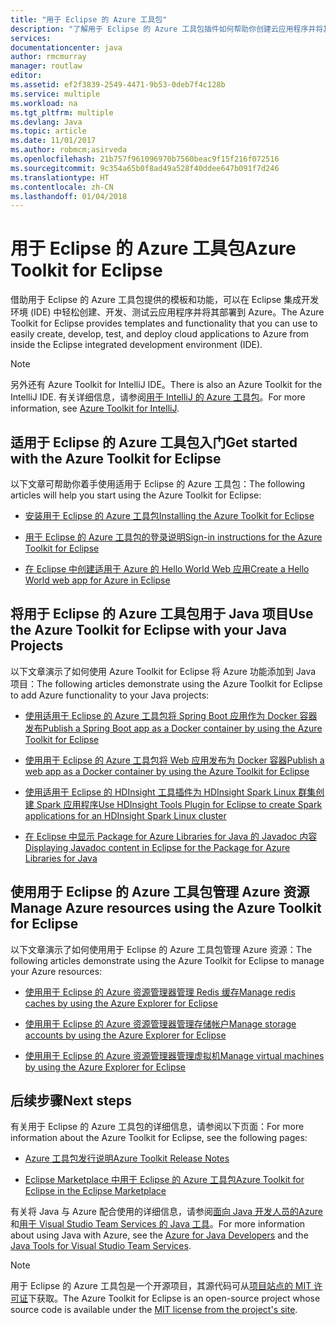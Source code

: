 ```yaml
---
title: "用于 Eclipse 的 Azure 工具包"
description: "了解用于 Eclipse 的 Azure 工具包插件如何帮助你创建云应用程序并将其部署到 Azure。"
services: 
documentationcenter: java
author: rmcmurray
manager: routlaw
editor: 
ms.assetid: ef2f3839-2549-4471-9b53-0deb7f4c128b
ms.service: multiple
ms.workload: na
ms.tgt_pltfrm: multiple
ms.devlang: Java
ms.topic: article
ms.date: 11/01/2017
ms.author: robmcm;asirveda
ms.openlocfilehash: 21b757f961096970b7560beac9f15f216f072516
ms.sourcegitcommit: 9c354a65b0f8ad49a528f40ddee647b091f7d246
ms.translationtype: HT
ms.contentlocale: zh-CN
ms.lasthandoff: 01/04/2018
---
```

# <a name="azure-toolkit-for-eclipse"></a><span data-ttu-id="3926e-103">用于 Eclipse 的 Azure 工具包</span><span class="sxs-lookup"><span data-stu-id="3926e-103">Azure Toolkit for Eclipse</span></span>

<span data-ttu-id="3926e-104">借助用于 Eclipse 的 Azure 工具包提供的模板和功能，可以在 Eclipse 集成开发环境 (IDE) 中轻松创建、开发、测试云应用程序并将其部署到 Azure。</span><span class="sxs-lookup"><span data-stu-id="3926e-104">The Azure Toolkit for Eclipse provides templates and functionality that you can use to easily create, develop, test, and deploy cloud  applications to Azure from inside the Eclipse integrated development environment (IDE).</span></span>

> [!NOTE]
> 
> <span data-ttu-id="3926e-105">另外还有 Azure Toolkit for IntelliJ IDE。</span><span class="sxs-lookup"><span data-stu-id="3926e-105">There is also an Azure Toolkit for the IntelliJ IDE.</span></span> <span data-ttu-id="3926e-106">有关详细信息，请参阅[用于 IntelliJ 的 Azure 工具包](../intellij/azure-toolkit-for-intellij.md)。</span><span class="sxs-lookup"><span data-stu-id="3926e-106">For more information, see [Azure Toolkit for IntelliJ](../intellij/azure-toolkit-for-intellij.md).</span></span>
> 

## <a name="get-started-with-the-azure-toolkit-for-eclipse"></a><span data-ttu-id="3926e-107">适用于 Eclipse 的 Azure 工具包入门</span><span class="sxs-lookup"><span data-stu-id="3926e-107">Get started with the Azure Toolkit for Eclipse</span></span>
<span data-ttu-id="3926e-108">以下文章可帮助你着手使用适用于 Eclipse 的 Azure 工具包：</span><span class="sxs-lookup"><span data-stu-id="3926e-108">The following articles will help you start using the Azure Toolkit for Eclipse:</span></span>

* [<span data-ttu-id="3926e-109">安装用于 Eclipse 的 Azure 工具包</span><span class="sxs-lookup"><span data-stu-id="3926e-109">Installing the Azure Toolkit for Eclipse</span></span>](azure-toolkit-for-eclipse-installation.md)

* [<span data-ttu-id="3926e-110">用于 Eclipse 的 Azure 工具包的登录说明</span><span class="sxs-lookup"><span data-stu-id="3926e-110">Sign-in instructions for the Azure Toolkit for Eclipse</span></span>](azure-toolkit-for-eclipse-sign-in-instructions.md)

* [<span data-ttu-id="3926e-111">在 Eclipse 中创建适用于 Azure 的 Hello World Web 应用</span><span class="sxs-lookup"><span data-stu-id="3926e-111">Create a Hello World web app for Azure in Eclipse</span></span>](azure-toolkit-for-eclipse-create-hello-world-web-app.md)

## <a name="use-the-azure-toolkit-for-eclipse-with-your-java-projects"></a><span data-ttu-id="3926e-112">将用于 Eclipse 的 Azure 工具包用于 Java 项目</span><span class="sxs-lookup"><span data-stu-id="3926e-112">Use the Azure Toolkit for Eclipse with your Java Projects</span></span>
<span data-ttu-id="3926e-113">以下文章演示了如何使用 Azure Toolkit for Eclipse 将 Azure 功能添加到 Java 项目：</span><span class="sxs-lookup"><span data-stu-id="3926e-113">The following articles demonstrate using the Azure Toolkit for Eclipse to add Azure functionality to your Java projects:</span></span>

* [<span data-ttu-id="3926e-114">使用适用于 Eclipse 的 Azure 工具包将 Spring Boot 应用作为 Docker 容器发布</span><span class="sxs-lookup"><span data-stu-id="3926e-114">Publish a Spring Boot app as a Docker container by using the Azure Toolkit for Eclipse</span></span>](azure-toolkit-for-eclipse-publish-spring-boot-docker-app.md)

* [<span data-ttu-id="3926e-115">使用用于 Eclipse 的 Azure 工具包将 Web 应用发布为 Docker 容器</span><span class="sxs-lookup"><span data-stu-id="3926e-115">Publish a web app as a Docker container by using the Azure Toolkit for Eclipse</span></span>](azure-toolkit-for-eclipse-publish-as-docker-container.md)

* [<span data-ttu-id="3926e-116">使用适用于 Eclipse 的 HDInsight 工具插件为 HDInsight Spark Linux 群集创建 Spark 应用程序</span><span class="sxs-lookup"><span data-stu-id="3926e-116">Use HDInsight Tools Plugin for Eclipse to create Spark applications for an HDInsight Spark Linux cluster</span></span>](/azure/hdinsight/hdinsight-apache-spark-eclipse-tool-plugin)

* [<span data-ttu-id="3926e-117">在 Eclipse 中显示 Package for Azure Libraries for Java 的 Javadoc 内容</span><span class="sxs-lookup"><span data-stu-id="3926e-117">Displaying Javadoc content in Eclipse for the Package for Azure Libraries for Java</span></span>](azure-toolkit-for-eclipse-displaying-javadoc-content-for-azure-libraries.md)

## <a name="manage-azure-resources-using-the-azure-toolkit-for-eclipse"></a><span data-ttu-id="3926e-118">使用用于 Eclipse 的 Azure 工具包管理 Azure 资源</span><span class="sxs-lookup"><span data-stu-id="3926e-118">Manage Azure resources using the Azure Toolkit for Eclipse</span></span>
<span data-ttu-id="3926e-119">以下文章演示了如何使用用于 Eclipse 的 Azure 工具包管理 Azure 资源：</span><span class="sxs-lookup"><span data-stu-id="3926e-119">The following articles demonstrate using the Azure Toolkit for Eclipse to manage your Azure resources:</span></span>

* [<span data-ttu-id="3926e-120">使用用于 Eclipse 的 Azure 资源管理器管理 Redis 缓存</span><span class="sxs-lookup"><span data-stu-id="3926e-120">Manage redis caches by using the Azure Explorer for Eclipse</span></span>](azure-toolkit-for-eclipse-managing-redis-caches-using-azure-explorer.md)

* [<span data-ttu-id="3926e-121">使用用于 Eclipse 的 Azure 资源管理器管理存储帐户</span><span class="sxs-lookup"><span data-stu-id="3926e-121">Manage storage accounts by using the Azure Explorer for Eclipse</span></span>](azure-toolkit-for-eclipse-managing-storage-accounts-using-azure-explorer.md)

* [<span data-ttu-id="3926e-122">使用用于 Eclipse 的 Azure 资源管理器管理虚拟机</span><span class="sxs-lookup"><span data-stu-id="3926e-122">Manage virtual machines by using the Azure Explorer for Eclipse</span></span>](azure-toolkit-for-eclipse-managing-virtual-machines-using-azure-explorer.md)

## <a name="next-steps"></a><span data-ttu-id="3926e-123">后续步骤</span><span class="sxs-lookup"><span data-stu-id="3926e-123">Next steps</span></span>

<span data-ttu-id="3926e-124">有关用于 Eclipse 的 Azure 工具包的详细信息，请参阅以下页面：</span><span class="sxs-lookup"><span data-stu-id="3926e-124">For more information about the Azure Toolkit for Eclipse, see the following pages:</span></span>

* [<span data-ttu-id="3926e-125">Azure 工具包发行说明</span><span class="sxs-lookup"><span data-stu-id="3926e-125">Azure Toolkit Release Notes</span></span>](https://github.com/Microsoft/azure-tools-for-java/releases)

* [<span data-ttu-id="3926e-126">Eclipse Marketplace 中用于 Eclipse 的 Azure 工具包</span><span class="sxs-lookup"><span data-stu-id="3926e-126">Azure Toolkit for Eclipse in the Eclipse Marketplace</span></span>](http://marketplace.eclipse.org/content/azure-toolkit-eclipse)

<span data-ttu-id="3926e-127">有关将 Java 与 Azure 配合使用的详细信息，请参阅[面向 Java 开发人员的Azure](https://docs.microsoft.com/java/azure/) 和[用于 Visual Studio Team Services 的 Java 工具](https://java.visualstudio.com/)。</span><span class="sxs-lookup"><span data-stu-id="3926e-127">For more information about using Java with Azure, see the [Azure for Java Developers](https://docs.microsoft.com/java/azure/) and the [Java Tools for Visual Studio Team Services](https://java.visualstudio.com/).</span></span>

<!-- [!INCLUDE [azure-toolkit-for-eclipse-additional-resources](../includes/azure-toolkit-for-eclipse-additional-resources.md)] -->

> [!NOTE]
> 
> <span data-ttu-id="3926e-128">用于 Eclipse 的 Azure 工具包是一个开源项目，其源代码可从[项目站点的 MIT 许可证](https://github.com/microsoft/azure-tools-for-java)下获取。</span><span class="sxs-lookup"><span data-stu-id="3926e-128">The Azure Toolkit for Eclipse is an open-source project whose source code is available under the [MIT license from the project's site](https://github.com/microsoft/azure-tools-for-java).</span></span>
> 

<!-- URL List -->

[Azure for Java Developers]: https://docs.microsoft.com/java/azure
[Java Tools for Visual Studio Team Services]: https://java.visualstudio.com/

<!-- Temporarily Deprecated URLs -->

<!-- [Deploying large deployments](azure-toolkit-for-eclipse-deploying-large-deployments.md) -->
<!-- [How to Maintain Session Data with Session Affinity]: http://go.microsoft.com/fwlink/?LinkID=699539 -->
<!-- [How to Use Co-located Caching]: http://go.microsoft.com/fwlink/?LinkID=699542 -->
<!-- [How to Use Dedicated Caching]: http://go.microsoft.com/fwlink/?LinkID=699543 -->
<!-- [How to Use JMS with AMQP 1.0 in Azure with Eclipse]: http://go.microsoft.com/fwlink/?LinkID=699544 -->
<!-- [How to Use SSL Offloading]: http://go.microsoft.com/fwlink/?LinkID=699545 -->
<!-- [SSL Offloading]: http://go.microsoft.com/fwlink/?LinkID=699549 -->
<!-- [Using the Azure Service Runtime Library in JSP]: http://go.microsoft.com/fwlink/?LinkID=699551 -->
<!-- [How to Authenticate Web Users with Azure Access Control Service Using Eclipse]: /azure/active-directory/active-directory-java-authenticate-users-access-control-eclipse.md -->
<!-- [Debug a Java Web App on Azure in Eclipse]: /azure/app-service-web/app-service-web-debug-java-web-app-in-eclipse.md -->
<!-- [Debugging Azure Applications in Eclipse]: azure-toolkit-for-eclipse-debugging-azure-applications.md -->

<!-- Legacy MSDN URL = https://msdn.microsoft.com/library/azure/hh694271.aspx -->
